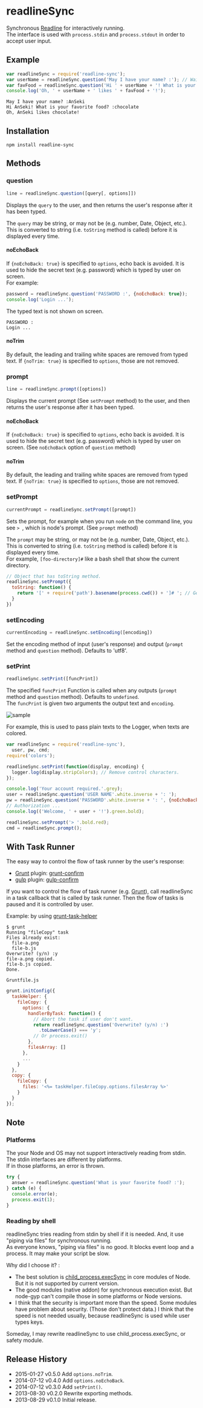 # readlineSync

Synchronous [Readline](http://nodejs.org/api/readline.html) for interactively running.  
The interface is used with `process.stdin` and `process.stdout` in order to accept user input.

## Example

```js
var readlineSync = require('readline-sync');
var userName = readlineSync.question('May I have your name? :'); // Wait for user's response.
var favFood = readlineSync.question('Hi ' + userName + '! What is your favorite food? :');
console.log('Oh, ' + userName + ' likes ' + favFood + '!');
```

```shell
May I have your name? :AnSeki
Hi AnSeki! What is your favorite food? :chocolate
Oh, AnSeki likes chocolate!
```

## Installation

```
npm install readline-sync
```

## Methods

### question

```js
line = readlineSync.question([query[, options]])
```

Displays the `query` to the user, and then returns the user's response after it has been typed.

The `query` may be string, or may not be (e.g. number, Date, Object, etc.). This is converted to string (i.e. `toString` method is called) before it is displayed every time.

#### noEchoBack

If `{noEchoBack: true}` is specified to `options`, echo back is avoided. It is used to hide the secret text (e.g. password) which is typed by user on screen.  
For example:

```js
password = readlineSync.question('PASSWORD :', {noEchoBack: true});
console.log('Login ...');
```

The typed text is not shown on screen.

```shell
PASSWORD :
Login ...
```

#### noTrim

By default, the leading and trailing white spaces are removed from typed text. If `{noTrim: true}` is specified to `options`, those are not removed.

### prompt

```js
line = readlineSync.prompt([options])
```

Displays the current prompt (See `setPrompt` method) to the user, and then returns the user's response after it has been typed.

#### noEchoBack

If `{noEchoBack: true}` is specified to `options`, echo back is avoided. It is used to hide the secret text (e.g. password) which is typed by user on screen. (See `noEchoBack` option of `question` method)

#### noTrim

By default, the leading and trailing white spaces are removed from typed text. If `{noTrim: true}` is specified to `options`, those are not removed.

### setPrompt

```js
currentPrompt = readlineSync.setPrompt([prompt])
```

Sets the prompt, for example when you run `node` on the command line, you see `> `, which is node's prompt. (See `prompt` method)

The `prompt` may be string, or may not be (e.g. number, Date, Object, etc.). This is converted to string (i.e. `toString` method is called) before it is displayed every time.  
For example, `[foo-directory]#` like a bash shell that show the current directory.

```js
// Object that has toString method.
readlineSync.setPrompt({
  toString: function() {
    return '[' + require('path').basename(process.cwd()) + ']# '; // Get and show current directory.
  }
})
```

### setEncoding

```js
currentEncoding = readlineSync.setEncoding([encoding])
```

Set the encoding method of input (user's response) and output (`prompt` method and `question` method). Defaults to 'utf8'.

### setPrint

```js
readlineSync.setPrint([funcPrint])
```

The specified `funcPrint` Function is called when any outputs (`prompt` method and `question` method). Defaults to `undefined`.  
The `funcPrint` is given two arguments the output text and `encoding`.

![sample](cl_01.png)

For example, this is used to pass plain texts to the Logger, when texts are colored.

```js
var readlineSync = require('readline-sync'),
  user, pw, cmd;
require('colors');

readlineSync.setPrint(function(display, encoding) {
  logger.log(display.stripColors); // Remove control characters.
});

console.log('Your account required.'.grey);
user = readlineSync.question('USER NAME'.white.inverse + ': ');
pw = readlineSync.question('PASSWORD'.white.inverse + ': ', {noEchoBack: true});
// Authorization ...
console.log(('Welcome, ' + user + '!').green.bold);

readlineSync.setPrompt('> '.bold.red);
cmd = readlineSync.prompt();
```

## With Task Runner

The easy way to control the flow of task runner by the user's response:
* [Grunt](http://gruntjs.com/) plugin: [grunt-confirm](https://github.com/anseki/grunt-confirm)
* [gulp](http://gulpjs.com/) plugin: [gulp-confirm](https://github.com/anseki/gulp-confirm)

If you want to control the flow of task runner (e.g. [Grunt](http://gruntjs.com/)), call readlineSync in a task callback that is called by task runner. Then the flow of tasks is paused and it is controlled by user.

Example: by using [grunt-task-helper](https://github.com/anseki/grunt-task-helper)

```shell
$ grunt
Running "fileCopy" task
Files already exist:
  file-a.png
  file-b.js
Overwrite? (y/n) :y
file-a.png copied.
file-b.js copied.
Done.
```

`Gruntfile.js`

```js
grunt.initConfig({
  taskHelper: {
    fileCopy: {
      options: {
        handlerByTask: function() {
          // Abort the task if user don't want.
          return readlineSync.question('Overwrite? (y/n) :')
            .toLowerCase() === 'y';
          // Or process.exit()
        },
        filesArray: []
      },
      ...
    }
  },
  copy: {
    fileCopy: {
      files: '<%= taskHelper.fileCopy.options.filesArray %>'
    }
  }
});
```

## Note

### Platforms

The your Node and OS may not support interactively reading from stdin. The stdin interfaces are different by platforms.  
If in those platforms, an error is thrown.

```js
try {
  answer = readlineSync.question('What is your favorite food? :');
} catch (e) {
  console.error(e);
  process.exit(1);
}
```

### Reading by shell

readlineSync tries reading from stdin by shell if it is needed. And, it use "piping via files" for synchronous running.  
As everyone knows, "piping via files" is no good. It blocks event loop and a process. It may make your script be slow.

Why did I choose it? :

+ The best solution is [child_process.execSync](https://github.com/joyent/node/blob/master/doc/api/child_process.markdown#child_processexecsynccommand-options) in core modules of Node. But it is not supported by current version.
+ The good modules (native addon) for synchronous execution exist. But node-gyp can't compile those in some platforms or Node versions.
+ I think that the security is important more than the speed. Some modules have problem about security. (Those don't protect data.) I think that the speed is not needed usually, because readlineSync is used while user types keys.

Someday, I may rewrite readlineSync to use child_process.execSync, or safety module.

## Release History
 * 2015-01-27           v0.5.0          Add `options.noTrim`.
 * 2014-07-12           v0.4.0          Add `options.noEchoBack`.
 * 2014-07-12           v0.3.0          Add `setPrint()`.
 * 2013-08-30           v0.2.0          Rewrite exporting methods.
 * 2013-08-29           v0.1.0          Initial release.
